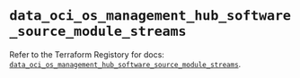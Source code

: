 # `data_oci_os_management_hub_software_source_module_streams`

Refer to the Terraform Registory for docs: [`data_oci_os_management_hub_software_source_module_streams`](https://registry.terraform.io/providers/oracle/oci/6.18.0/docs/data-sources/os_management_hub_software_source_module_streams).
